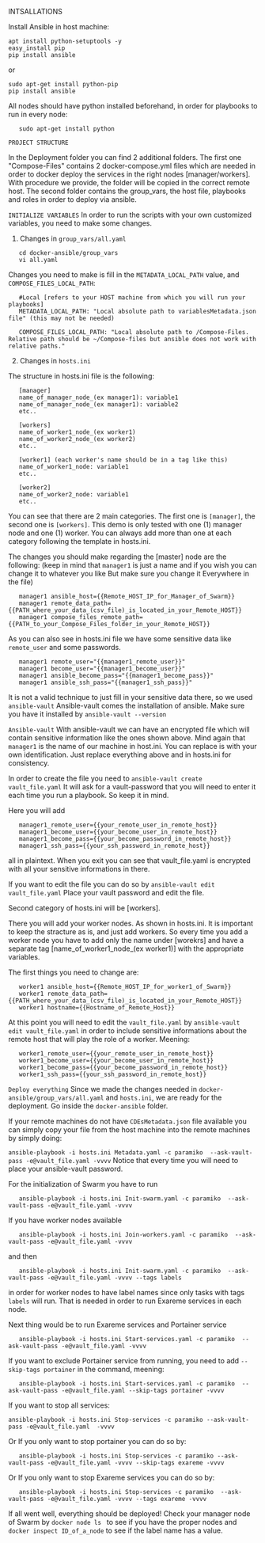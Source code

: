 INTSALLATIONS

Install Ansible in host machine:

```
apt install python-setuptools -y
easy_install pip
pip install ansible
```
or

```
sudo apt-get install python-pip
pip install ansible
```

All nodes should have python installed beforehand, in order for playbooks to run in every node:
```
   sudo apt-get install python
```

```PROJECT STRUCTURE```

In the Deployment folder you can find 2 additional folders. 
   The first one "Compose-Files" contains 2 docker-compose.yml files which are needed in order to docker deploy the services in the right nodes [manager/workers]. With procedure we provide, the folder will be copied in the correct remote host. 
   The second folder contains the group_vars, the host file, playbooks and roles in order to deploy via ansible.

```INITIALIZE VARIABLES```
In order to run the scripts with your own customized variables, you need to make some changes.

1) Changes in ```group_vars/all.yaml```
```
   cd docker-ansible/group_vars
   vi all.yaml
```
Changes you need to make is fill in the ```METADATA_LOCAL_PATH``` value, and ```COMPOSE_FILES_LOCAL_PATH```:

```
   #Local [refers to your HOST machine from which you will run your playbooks]
   METADATA_LOCAL_PATH: "Local absolute path to variablesMetadata.json file" (this may not be needed)
   
   COMPOSE_FILES_LOCAL_PATH: "Local absolute path to /Compose-Files. Relative path should be ~/Compose-files but ansible does not work with relative paths."
```

2) Changes in ```hosts.ini```

The structure in hosts.ini file is the following:

```
   [manager]
   name_of_manager_node_(ex manager1): variable1
   name_of_manager_node_(ex manager1): variable2
   etc..
   
   [workers]
   name_of_worker1_node_(ex worker1)
   name_of_worker2_node_(ex worker2)
   etc..
   
   [worker1] (each worker's name should be in a tag like this)
   name_of_worker1_node: variable1
   etc..
   
   [worker2]
   name_of_worker2_node: variable1
   etc..
```
You can see that there are 2 main categories. The first one is ```[manager]```, the second one is ```[workers]```. This demo is only tested with one (1) manager node and one (1) worker. You can always add more than one at each category following the template in hosts.ini.

The changes you should make regarding the [master] node are the following: (keep in mind that ```manager1``` is just a name and if you wish you can change it to whatever you like But make sure you change it Everywhere in the file)

```
   manager1 ansible_host={{Remote_HOST_IP_for_Manager_of_Swarm}}
   manager1 remote_data_path={{PATH_where_your_data_(csv_file)_is_located_in_your_Remote_HOST}}
   manager1 compose_files_remote_path={{PATH_to_your_Compose_Files_folder_in_your_Remote_HOST}}
```
As you can also see in hosts.ini file we have some sensitive data like ```remote_user``` and some passwords. 
```
   manager1 remote_user="{{manager1_remote_user}}"
   manager1 become_user="{{manager1_become_user}}"
   manager1 ansible_become_pass="{{manager1_become_pass}}"
   manager1 ansible_ssh_pass="{{manager1_ssh_pass}}"
```
It is not a valid technique to just fill in your sensitive data there, so we used ```ansible-vault```
Ansible-vault comes the installation of ansible. Make sure you have it installed by ```ansible-vault --version```

```Ansible-vault```
With ansible-vault we can have an encrypted file which will contain sensitive information like the ones shown above.
Mind again that ```manager1``` is the name of our machine in host.ini. You can replace is with your own identification. Just replace everything above and in hosts.ini for consistency.

In order to create the file you need to
```ansible-vault create vault_file.yaml```
It will ask for a vault-password that you will need to enter it each time you run a playbook. So keep it in mind.

Here you will add
```
   manager1_remote_user={{your_remote_user_in_remote_host}}
   manager1_become_user={{your_become_user_in_remote_host}}
   manager1_become_pass={{your_become_password_in_remote_host}}
   manager1_ssh_pass={{your_ssh_password_in_remote_host}}
```
all in plaintext. When you exit you can see that vault_file.yaml is encrypted with all your sensitive informations in there.

If you want to edit the file you can do so by
```ansible-vault edit vault_file.yaml```
Place your vault password and edit the file.

Second category of hosts.ini will be [workers]. 

There you will add your worker nodes. As shown in hosts.ini. It is important to keep the stracture as is, and just add workers. So every time you add a worker node you have to add only the name under [worekrs] and have a separate tag [name_of_worker1_node_(ex worker1)] with the appropriate variables. 

The first things you need to change are:
```
   worker1 ansible_host={{Remote_HOST_IP_for_worker1_of_Swarm}}
   worker1 remote_data_path={{PATH_where_your_data_(csv_file)_is_located_in_your_Remote_HOST}}
   worker1 hostname={{Hostname_of_Remote_Host}}
```

At this point you will need to edit the ```vault_file.yaml``` by ```ansible-vault edit vault_file.yaml``` in order to include sensitive informations about the remote host that will play the role of a worker. Meening:

```
   worker1_remote_user={{your_remote_user_in_remote_host}}
   worker1_become_user={{your_become_user_in_remote_host}}
   worker1_become_pass={{your_become_password_in_remote_host}}
   worker1_ssh_pass={{your_ssh_password_in_remote_host}}
```

```Deploy everything```
Since we made the changes needed in ```docker-ansible/group_vars/all.yaml``` and ```hosts.ini```, we are ready for the deployment. Go inside the ```docker-ansible``` folder.

If your remote machines do not have ```CDEsMetadata.json``` file available you can simply copy your file from the host machine into the remote machines by simply doing:

```ansible-playbook -i hosts.ini Metadata.yaml -c paramiko  --ask-vault-pass -e@vault_file.yaml -vvvv``` 
Notice that every time you will need to place your ansible-vault password.

For the initialization of Swarm you have to run
```
   ansible-playbook -i hosts.ini Init-swarm.yaml -c paramiko  --ask-vault-pass -e@vault_file.yaml -vvvv
```

If you have worker nodes available
```
   ansible-playbook -i hosts.ini Join-workers.yaml -c paramiko  --ask-vault-pass -e@vault_file.yaml -vvvv
```
and then
```
   ansible-playbook -i hosts.ini Init-swarm.yaml -c paramiko  --ask-vault-pass -e@vault_file.yaml -vvvv --tags labels
``` 
in order for worker nodes to have label names since only tasks with tags ```labels``` will run. That is needed in order to run Exareme services in each node.

Next thing would be to run Exareme services and Portainer service
```
   ansible-playbook -i hosts.ini Start-services.yaml -c paramiko  --ask-vault-pass -e@vault_file.yaml -vvvv
```
If you want to exclude Portainer service from running, you need to add ```--skip-tags portainer``` in the command, meening:
```
   ansible-playbook -i hosts.ini Start-services.yaml -c paramiko  --ask-vault-pass -e@vault_file.yaml --skip-tags portainer -vvvv
```
If you want to stop all services:
```
ansible-playbook -i hosts.ini Stop-services -c paramiko --ask-vault-pass -e@vault_file.yaml  -vvvv
```
Or If you only want to stop portainer you can do so by:
```
   ansible-playbook -i hosts.ini Stop-services -c paramiko --ask-vault-pass -e@vault_file.yaml -vvvv --skip-tags exareme -vvvv
```
Or If you only want to stop Exareme services you can do so by:
```
   ansible-playbook -i hosts.ini Stop-services -c paramiko  --ask-vault-pass -e@vault_file.yaml -vvvv --tags exareme -vvvv
```

If all went well, everything should be deployed! Check your manager node of Swarm by 
```docker node ls ``` to see if you have the proper nodes and ```docker inspect ID_of_a_node``` to see if the label name has a value. 
